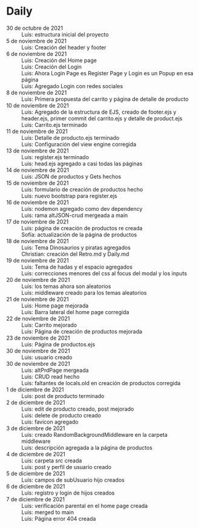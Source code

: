 # Daily

<dl>
<dt>30 de octubre de 2021</dt>
<dd>Luis: estructura inicial del proyecto</dd>
<dt>5 de noviembre de 2021</dt>
<dd>Luis: Creación del header y footer</dd>
<dt>6 de noviembre de 2021</dt>
<dd>Luis: Creación del Home page</dd>
<dd>Luis: Creación del Login</dd>
<dd>Luis: Ahora Login Page es Register Page y Login es un Popup en esa página</dd>
<dd>Luis: Agregado Login con redes sociales</dd>
<dt>8 de noviembre de 2021</dt>
<dd>Luis: Primera propuesta del carrito y página de detalle de producto </dd>
<dt>10 de noviembre de 2021</dt>
<dd>Luis: Agregado de la estructura de EJS, creado de footer.ejs y header.ejs, primer commit del carrito.ejs y detalle de product.ejs</dd>
<dd>Luis: Carrito.ejs terminado</dd>
<dt>11 de noviembre de 2021</dt>
<dd>Luis: Detalle de producto.ejs terminado </dd>
<dd>Luis: Configuración del view engine corregida </dd>
<dt>13 de noviembre de 2021</dt>
<dd>Luis: register.ejs terminado </dd>
<dd>Luis: head.ejs agregado a casi todas las páginas </dd>
<dt>14 de noviembre de 2021</dt>
<dd>Luis: JSON de productos y Gets hechos </dd>
<dt>15 de noviembre de 2021</dt>
<dd>Luis: formulario de creación de productos hecho </dd>
<dd>Luis: nuevo bootstrap para register.ejs </dd>
<dt>16 de noviembre de 2021</dt>
<dd>Luis: nodemon agregado como dev dependency </dd>
<dd>Luis: rama altJSON-crud mergeada a main</dd>
<dt>17 de noviembre de 2021</dt>
<dd>Luis: página de creación de productos re creada </dd>
<dd>Sofía: actualización de la página de productos </dd>
<dt>18 de noviembre de 2021</dt>
<dd>Luis: Tema Dinosaurios y piratas agregados</dd>
<dd>Christian: creación del Retro.md y Daily.md </dd>
<dt>19 de noviembre de 2021</dt>
<dd>Luis: Tema de hadas y el espacio agregados</dd>
<dd>Luis: correcciones menores del css al focus del modal y los inputs</dd>
<dt>20 de noviembre de 2021</dt>
<dd>Luis: los temas ahora son aleatorios</dd>
<dd>Luis: middleware creado para los temas aleatorios</dd>
<dt>21 de noviembre de 2021</dt>
<dd>Luis: Home page mejorada </dd>
<dd>Luis: Barra lateral del home page corregida </dd>
<dt>22 de noviembre de 2021</dt>
<dd>Luis: Carrito mejorado</dd>
<dd>Luis: Página de creación de productos mejorada</dd>
<dt>23 de noviembre de 2021</dt>
<dd>Luis: Página de productos.ejs</dd>
<dt>30 de noviembre de 2021</dt>
<dd>Luis: usuario creado</dd>
<dt>30 de noviembre de 2021</dt>
<dd>Luis: altPrdPage mergeada</dd>
<dd>Luis: CRUD read hecho</dd>
<dd>Luis: faltantes de locals.old en creación de productos corregida</dd>
<dt>1 de diciembre de 2021</dt>
<dd>Luis: post de producto terminado</dd>
<dt>2 de diciembre de 2021</dt>
<dd>Luis: edit de producto creado, post mejorado</dd>
<dd>Luis: delete de producto creado</dd>
<dd>Luis: favicon agregado</dd>
<dt>3 de diciembre de 2021</dt>
<dd>Luis: creado RandomBackgroundMiddleware en la carpeta middleware </dd>
<dd>Luis: descripción agregada a la página de productos </dd>
<dt>4 de diciembre de 2021</dt>
<dd>Luis: carpeta src creada</dd>
<dd>Luis: post y perfil de usuario creado</dd>
<dt>5 de diciembre de 2021</dt>
<dd>Luis: campos de subUsuario hijo creados </dd>
<dt>6 de diciembre de 2021</dt>
<dd>Luis: registro y login de hijos creados</dd>
<dt>7 de diciembre de 2021</dt>
<dd>Luis: verificación parental en el home page creada</dd>
<dd>Luis: merged to main</dd>
<dd>Luis: Página error 404 creada</dd>

</dl>
